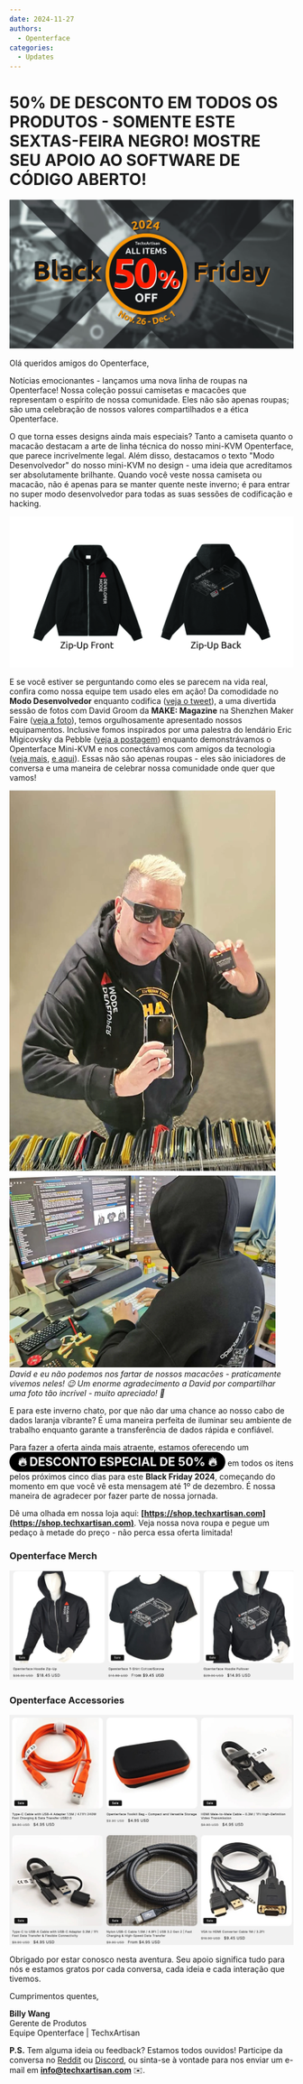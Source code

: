 ```yaml
---
date: 2024-11-27
authors:
  - Openterface
categories:
  - Updates
---
```


# 50% DE DESCONTO EM TODOS OS PRODUTOS - SOMENTE ESTE SEXTAS-FEIRA NEGRO! MOSTRE SEU APOIO AO SOFTWARE DE CÓDIGO ABERTO!

<style>
  .heartbeat-label {
    display: inline-block;
    background-color: #000000;
    color: white;
    font-size: 1.5em;
    font-weight: bold;
    padding: 5px 15px;
    border-radius: 25px;
    animation: heartbeat 1.6s infinite;
    text-align: center;
  }

  @keyframes heartbeat {
    0% { transform: scale(1); }
    30% { transform: scale(1.01); }
    60% { transform: scale(1); }
  }
</style>

![banner](pic/241120-Black-Firday-poster-50.jpg)

Olá queridos amigos do Openterface,

Notícias emocionantes - lançamos uma nova linha de roupas na Openterface! Nossa coleção possui camisetas e macacões que representam o espírito de nossa comunidade. Eles não são apenas roupas; são uma celebração de nossos valores compartilhados e a ética Openterface.

O que torna esses designs ainda mais especiais? Tanto a camiseta quanto o macacão destacam a arte de linha técnica do nosso mini-KVM Openterface, que parece incrivelmente legal. Além disso, destacamos o texto "Modo Desenvolvedor" do nosso mini-KVM no design - uma ideia que acreditamos ser absolutamente brilhante. Quando você veste nossa camiseta ou macacão, não é apenas para se manter quente neste inverno; é para entrar no super modo desenvolvedor para todas as suas sessões de codificação e hacking.

![OP-Hoodie-Zip-Up](pic/241120-OP-Hoodie-Zip-Up.jpg)

E se você estiver se perguntando como eles se parecem na vida real, confira como nossa equipe tem usado eles em ação! Da comodidade no **Modo Desenvolvedor** enquanto codifica ([veja o tweet](https://x.com/TechxArtisan/status/1861611266705379346)), a uma divertida sessão de fotos com David Groom da **MAKE: Magazine** na Shenzhen Maker Faire ([veja a foto](https://pbs.twimg.com/media/Gcp8E32agAAEnl-?format=jpg&name=large)), temos orgulhosamente apresentado nossos equipamentos. Inclusive fomos inspirados por uma palestra do lendário Eric Migicovsky da Pebble ([veja a postagem](https://www.linkedin.com/posts/billy-wangrb_had-an-incredible-weekend-at-shenzhen-maker-activity-7264123680803233792-l7Mm?utm_source=share&utm_medium=member_desktop)) enquanto demonstrávamos o Openterface Mini-KVM e nos conectávamos com amigos da tecnologia ([veja mais](https://twitter.com/TechxArtisan/status/1858397377196965913), [e aqui](https://twitter.com/TechxArtisan/status/1858400923325726750)). Essas não são apenas roupas - eles são iniciadores de conversa e uma maneira de celebrar nossa comunidade onde quer que vamos!

![david-billy-wearing-hoodie](pic/241120-david-billy-wearing-hoodie.webp)
*David e eu não podemos nos fartar de nossos macacões - praticamente vivemos neles! 😉 Um enorme agradecimento a David por compartilhar uma foto tão incrível - muito apreciado! 🎉*

E para este inverno chato, por que não dar uma chance ao nosso cabo de dados laranja vibrante? É uma maneira perfeita de iluminar seu ambiente de trabalho enquanto garante a transferência de dados rápida e confiável.

Para fazer a oferta ainda mais atraente, estamos oferecendo um <a href="https://shop.techxartisan.com" style="text-decoration: none;"><span class="heartbeat-label">🔥 DESCONTO ESPECIAL DE 50% 🔥</span></a> em todos os itens pelos próximos cinco dias para este **Black Friday 2024**, começando do momento em que você vê esta mensagem até 1º de dezembro. É nossa maneira de agradecer por fazer parte de nossa jornada.

Dê uma olhada em nossa loja aqui: **[https://shop.techxartisan.com](https://shop.techxartisan.com)**. Veja nossa nova roupa e pegue um pedaço à metade do preço - não perca essa oferta limitada!

### Openterface Merch
![openterface merch](pic/241120-txa-shop-op-merch.jpg)

### Openterface Accessories
![openterface accessories](pic/241120-txa-shop-op-accessories.jpg)

Obrigado por estar conosco nesta aventura. Seu apoio significa tudo para nós e estamos gratos por cada conversa, cada ideia e cada interação que tivemos.

Cumprimentos quentes,

**Billy Wang**  
Gerente de Produtos  
Equipe Openterface | TechxArtisan

**P.S.** Tem alguma ideia ou feedback? Estamos todos ouvidos! Participe da conversa no [Reddit](https://openterface.com/reddit) ou [Discord](https://openterface.com/discord), ou sinta-se à vontade para nos enviar um e-mail em **info@techxartisan.com** ✉️.